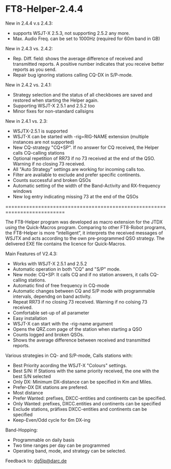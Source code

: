 # FT8-Helper-2.4.4

New in 2.4.4 v.s 2.4.3:
- supports WSJT-X 2.5.3, not supporting 2.5.2 any more.
- Max. Audio Freq. can be set to 1000Hz (required for 60m band in GB)

New in 2.4.3 vs. 2.4.2:
- Rep. Diff. field: shows the average difference of received and transmitted reports. A positive number indicates that you receive better reports as you send.
- Repair bug ignoring stations calling CQ-DX in S/P-mode.

New in 2.4.2 vs. 2.4.1:
- Strategy selection and the status of all checkboxes are saved and restored when starting the Helper again.
- Supporting WSJT-X 2.5.1 and 2.5.2 too
- Minor fixes for non-standard callsigns

New in 2.4.1 vs. 2.3:
- WSJTX-2.5.1 is supported
- WSJT-X can be started with -rig=RIG-NAME extension (multiple instances are not supported)
- New CQ-strategy "CQ+SP". If no answer for CQ received, the Helper calls CQ-calling stations
- Optional repetition of RR73 if no 73 received at the end of the QSO. Warning if no closing 73 received.
- All "Auto Strategy" settings are working for incoming calls too.
- Filter are available to exclude and prefer specific continents.
- Counts successful and broken QSOs
- Automatic setting of the width of the Band-Activity and RX-frequency windows
- New log entry indicating missing 73 at the end of the QSOs

==========================================================================

The FT8-Helper program was developed as macro extension for the JTDX using the Quick-Macros program. Comparing to other FT8-Robot programs, the FT8-Helper is more “intelligent”, it interprets the received messages of WSJTX and acts according to the own pre-programmed QSO strategy. The delivered EXE file contains the licence for Quick-Macros.

Main Features of V2.4.3:
- Works with WSJT-X 2.5.1 and 2.5.2
- Automatic operation in both "CQ" and "S/P" mode.
- New mode: CQ+SP: It calls CQ and if no station answers, it calls CQ-calling stations.
- Automatic find of free frequency in CQ-mode
- Automatic changes between CQ and S/P mode with programmable intervals, dependng on band activity.
- Repeat RR73 if no closing 73 received. Warning if no colsing 73 received.
- Comfortable set-up of all parameter
- Easy installation
- WSJT-X can start with the -rig-name argument
- Opens the QRZ.com page of the station when starting a QSO
- Counts logged and broken QSOs.  
- Shows the average difference between received and transmitted reports.

Various strategies in CQ- and S/P-mode, Calls stations with:
- Best Priority acording the WSJT-X "Colours" settings.
- Best S/N: If Stations with the same priority received, the one with the best S/N selected
- Only DX: Minimum DX-distance can be specified in Km and Miles.
- Prefer-DX DX stations are prefered.
- Most distance
- Prefer Wanted: prefixes, DXCC-entities and continents can be specified.
- Only Wanted: prefixes, DXCC.entities and continents can be specified 
- Exclude stations, präfixes DXCC-entities and continents can be specified
- Keep-Even/Odd cycle for 6m DX-ing

Band-Hopping:
- Programmable on daily basis
- Two time ranges per day can be programmed
- Operating band, mode, and strategy can be selected.

Feedback to: dg5lp@darc.de
